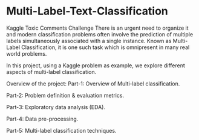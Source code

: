 # Multi-Label-Text-Classification
Kaggle Toxic Comments Challenge
There is an urgent need to organize it and modern classification problems often involve the prediction of multiple labels simultaneously associated with a single instance. Known as Multi-Label Classification, it is one such task which is omnipresent in many real world problems.

In this project, using a Kaggle problem as example, we explore different aspects of multi-label classification.

Overview of the project:
Part-1: Overview of Multi-label classification.

Part-2: Problem definition & evaluation metrics.

Part-3: Exploratory data analysis (EDA).

Part-4: Data pre-processing.

Part-5: Multi-label classification techniques.
